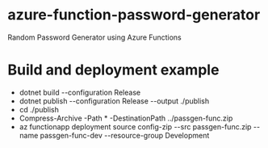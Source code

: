 # azure-function-password-generator

Random Password Generator using Azure Functions

# Build and deployment example

- dotnet build --configuration Release
- dotnet publish --configuration Release --output ./publish
- cd ./publish
- Compress-Archive -Path \* -DestinationPath ../passgen-func.zip
- az functionapp deployment source config-zip --src passgen-func.zip --name passgen-func-dev --resource-group Development
